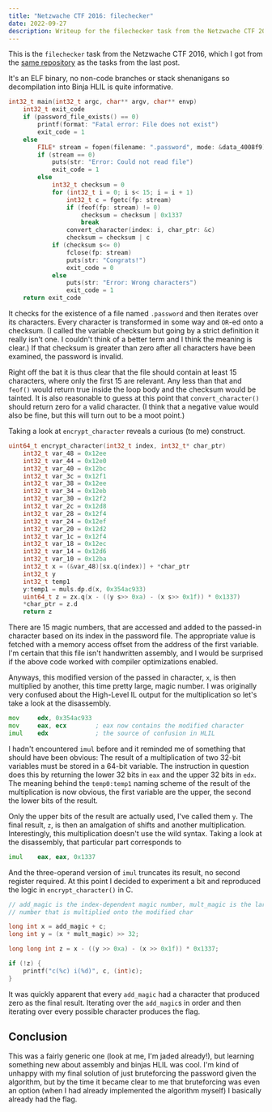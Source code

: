 ```yaml
---
title: "Netzwache CTF 2016: filechecker"
date: 2022-09-27
description: Writeup for the filechecker task from the Netzwache CTF 2016.
---
```


This is the `filechecker` task from the Netzwache CTF 2016, which I got from the [same repository](https://github.com/N4NU/Reversing-Challenges-List/tree/master/Baby/Internetwache_CTF_2016_File_Checker) as the tasks from the last post.

It's an ELF binary, no non-code branches or stack shenanigans so decompilation into Binja HLIL is quite informative.

```c
int32_t main(int32_t argc, char** argv, char** envp)
    int32_t exit_code
    if (password_file_exists() == 0)
        printf(format: "Fatal error: File does not exist")
        exit_code = 1
    else
        FILE* stream = fopen(filename: ".password", mode: &data_4008f9)
        if (stream == 0)
            puts(str: "Error: Could not read file")
            exit_code = 1
        else
            int32_t checksum = 0
            for (int32_t i = 0; i s< 15; i = i + 1)
                int32_t c = fgetc(fp: stream)
                if (feof(fp: stream) != 0)
                    checksum = checksum | 0x1337
                    break
                convert_character(index: i, char_ptr: &c)
                checksum = checksum | c
            if (checksum s<= 0)
                fclose(fp: stream)
                puts(str: "Congrats!")
                exit_code = 0
            else
                puts(str: "Error: Wrong characters")
                exit_code = 1
    return exit_code
```

It checks for the existence of a file named `.password` and then iterates over its characters. Every character is transformed in some way and `OR`-ed onto a checksum. (I called the variable checksum but going by a strict definition it really isn't one. I couldn't think of a better term and I think the meaning is clear.) If that checksum is greater than zero after all characters have been examined, the password is invalid.

Right off the bat it is thus clear that the file should contain at least 15 characters, where only the first 15 are relevant. Any less than that and `feof()` would return true inside the loop body and the checksum would be tainted. It is also reasonable to guess at this point that `convert_character()` should return zero for a valid character. (I think that a negative value would also be fine, but this will turn out to be a moot point.)

Taking a look at `encrypt_character` reveals a curious (to me) construct.

```c
uint64_t encrypt_character(int32_t index, int32_t* char_ptr)
    int32_t var_48 = 0x12ee
    int32_t var_44 = 0x12e0
    int32_t var_40 = 0x12bc
    int32_t var_3c = 0x12f1
    int32_t var_38 = 0x12ee
    int32_t var_34 = 0x12eb
    int32_t var_30 = 0x12f2
    int32_t var_2c = 0x12d8
    int32_t var_28 = 0x12f4
    int32_t var_24 = 0x12ef
    int32_t var_20 = 0x12d2
    int32_t var_1c = 0x12f4
    int32_t var_18 = 0x12ec
    int32_t var_14 = 0x12d6
    int32_t var_10 = 0x12ba
    int32_t x = (&var_48)[sx.q(index)] + *char_ptr
    int32_t y
    int32_t temp1
    y:temp1 = muls.dp.d(x, 0x354ac933)
    uint64_t z = zx.q(x - ((y s>> 0xa) - (x s>> 0x1f)) * 0x1337)
    *char_ptr = z.d
    return z
```

There are 15 magic numbers, that are accessed and added to the passed-in character based on its index in the password file. The appropriate value is fetched with a memory access offset from the address of the first variable. I'm certain that this file isn't handwritten assembly, and I would be surprised if the above code worked with compiler optimizations enabled.

Anyways, this modified version of the passed in character, `x`, is then multiplied by another, this time pretty large, magic number. I was originally very confused about the High-Level IL output for the multiplication so let's take a look at the disassembly.

```asm
mov     edx, 0x354ac933
mov     eax, ecx        ; eax now contains the modified character
imul    edx             ; the source of confusion in HLIL
```

I hadn't encountered `imul` before and it reminded me of something that should have been obvious: The result of a multiplication of two 32-bit variables must be stored in a 64-bit variable. The instruction in question does this by returning the lower 32 bits in `eax` and the upper 32 bits in `edx`. The meaning behind the `temp0:temp1` naming scheme of the result of the multiplication is now obvious, the first variable are the upper, the second the lower bits of the result.

Only the upper bits of the result are actually used, I've called them `y`. The final result, `z`, is then an amalgation of shifts and another multiplication. Interestingly, this multiplication doesn't use the wild syntax. Taking a look at the disassembly, that particular part corresponds to

```asm
imul    eax, eax, 0x1337
```

And the three-operand version of `imul` truncates its result, no second register required. At this point I decided to experiment a bit and reproduced the logic in `encrypt_character()` in C.

```c
// add_magic is the index-dependent magic number, mult_magic is the large magic 
// number that is multiplied onto the modified char

long int x = add_magic + c;
long int y = (x * mult_magic) >> 32;

long long int z = x - ((y >> 0xa) - (x >> 0x1f)) * 0x1337;

if (!z) {
    printf("c(%c) i(%d)", c, (int)c);
}
```

It was quickly apparent that every `add_magic` had a character that produced zero as the final result. Iterating over the `add_magic`s in order and then iterating over every possible character produces the flag.

## Conclusion

This was a fairly generic one (look at me, I'm jaded already!), but learning something new about assembly and binjas HLIL was cool. I'm kind of unhappy with my final solution of just bruteforcing the password given the algorithm, but by the time it became clear to me that bruteforcing was even an option (when I had already implemented the algorithm myself) I basically already had the flag.
